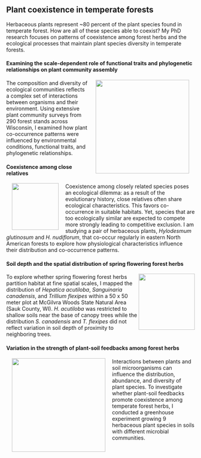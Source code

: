 ## Plant coexistence in temperate forests

Herbaceous plants represent ~80 percent of the plant species found in temperate forest. How are all of these species able to coexist? My PhD research focuses on patterns of coexistence among forest herbs and the ecological processes that maintain plant species diversity in temperate forests.

#### Examining the scale-dependent role of functional traits and phylogenetic relationships on plant community assembly

<img style="padding: 0 15px; float: right;" src="https://jaredjbeck.github.io/images/wi_pel_map.png" width="250" align="right">The composition and diversity of ecological communities reflects a complex set of interactions between organisms and their environment. Using extensive plant community surveys from 290 forest stands across Wisconsin, I examined how plant co-occurrence patterns were influenced by environmental conditions, functional traits, and phylogenetic relationships. 

#### Coexistence among close relatives

<img style="padding: 0 15px; float: left;" src="https://jaredjbeck.github.io/hylodesmumcoexistence.jpg" width="125" align="left"> Coexistence among closely related species poses an ecological dilemma: as a result of the evolutionary history,
close relatives often share ecological characteristics. This favors co-occurrence in suitable habitats. Yet, species 
that are too ecologically similar are expected to compete more strongly leading to competitive exclusion. I am studying
a pair of herbaceous plants, *Hylodesmum glutinosum* and *H. nudiflorum*, that co-occur regularly in eastern North American forests
to explore how physiological characteristics influence their distribution and co-occurrence patterns.

#### Soil depth and the spatial distribution of spring flowering forest herbs

<img src="https://jaredjbeck.github.io/images/mcgilvra herbs.png" width="150" align="right">To explore whether spring flowering forest herbs partition habitat at fine spatial scales, I mapped the distribution of *Hepatica acutiloba*, *Sanguinaria canadensis*, and *Trillium flexipes* within a 50 x 50 meter plot at McGilvra Woods State Natural Area (Sauk County, WI). *H. acutiloba* was restricted to shallow soils near the base of canopy trees while the distribution *S. canadensis* and *T. flexipes* did not reflect variation in soil depth of proximity to neighboring trees.

#### Variation in the strength of plant-soil feedbacks among forest herbs

<img style="padding: 0 15px; float: left;" src="https://jaredjbeck.github.io/images/psf_expt.png" width="250" align="left">Interactions between plants and soil microorganisms can influence the distribution, abundance, and diversity of plant species.
To investigate whether plant-soil feedbacks promote coexistence among temperate forest herbs, I conducted a greenhouse experiment 
growing 9 herbaceous plant species in soils with different microbial communities.
